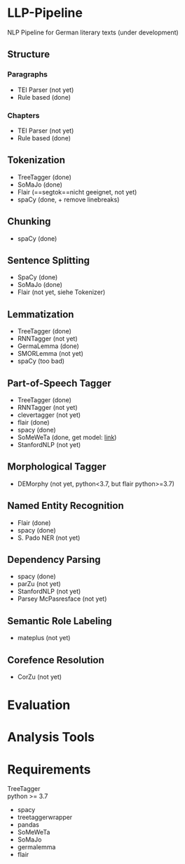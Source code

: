 # LLP-Pipeline
NLP Pipeline for German literary texts (under development)
## Structure
### Paragraphs
* TEI Parser (not yet)
* Rule based (done)
### Chapters
* TEI Parser (not yet)
* Rule based (done)
## Tokenization
* TreeTagger (done)
* SoMaJo (done)
* Flair (==segtok==nicht geeignet, not yet)
* spaCy (done, + remove linebreaks)
## Chunking
* spaCy (done)
## Sentence Splitting
* SpaCy (done)
* SoMaJo (done)
* Flair (not yet, siehe Tokenizer)
## Lemmatization
* TreeTagger (done)
* RNNTagger (not yet)
* GermaLemma (done)
* SMORLemma (not yet)
* spaCy (too bad)
## Part-of-Speech Tagger
* TreeTagger (done)
* RNNTagger (not yet)
* clevertagger (not yet)
* flair (done)
* spacy (done)
* SoMeWeTa (done, get model: <a href="https://github.com/tsproisl/SoMeWeTa#model-files">link</a>)
* StanfordNLP (not yet)
## Morphological Tagger
* DEMorphy (not yet, python<3.7, but flair python>=3.7)
## Named Entity Recognition
* Flair (done)
* spacy (done)
* S. Pado NER (not yet)
## Dependency Parsing
* spacy (done)
* parZu (not yet)
* StanfordNLP (not yet)
* Parsey McPasresface (not yet)
## Semantic Role Labeling
* mateplus (not yet)
## Corefence Resolution
* CorZu (not yet)
# Evaluation
# Analysis Tools
# Requirements
TreeTagger <br>
python >= 3.7
* spacy
* treetaggerwrapper
* pandas
* SoMeWeTa
* SoMaJo
* germalemma
* flair
